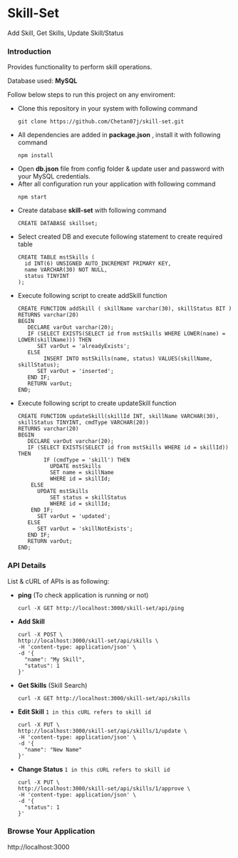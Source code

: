 # Skill-Set

Add Skill, Get Skills, Update Skill/Status

### Introduction
Provides functionality to perform skill operations.

Database used: **MySQL**

Follow below steps to run this project on any enviroment:
- Clone this repository in your system with following command
  ```
  git clone https://github.com/Chetan07j/skill-set.git
  ```
- All dependencies are added in **package.json** , install it with following command
  ```
  npm install
  ```
- Open **db.json** file from config folder & update user and password with your MySQL credentials.
- After all configuration run your application with following command
  ```
  npm start
  ```
- Create database **skill-set** with following command
  ```
  CREATE DATABASE skillset;
  ```
- Select created DB and execute following statement to create required table
  ```
  CREATE TABLE mstSkills (
    id INT(6) UNSIGNED AUTO_INCREMENT PRIMARY KEY,
    name VARCHAR(30) NOT NULL,
    status TINYINT
  );
  ```
- Execute following script to create addSkill function
  ```
  CREATE FUNCTION addSkill ( skillName varchar(30), skillStatus BIT )
  RETURNS varchar(20)
  BEGIN
     DECLARE varOut varchar(20);
     IF (SELECT EXISTS(SELECT id from mstSkills WHERE LOWER(name) = LOWER(skillName))) THEN
        SET varOut = 'alreadyExists';
     ELSE
     	  INSERT INTO mstSkills(name, status) VALUES(skillName, skillStatus);
        SET varOut = 'inserted';
     END IF;
     RETURN varOut;
  END;
  ```
- Execute following script to create updateSkill function
  ```
  CREATE FUNCTION updateSkill(skillId INT, skillName VARCHAR(30), skillStatus TINYINT, cmdType VARCHAR(20))
  RETURNS varchar(20)
  BEGIN
     DECLARE varOut varchar(20);
     IF (SELECT EXISTS(SELECT id from mstSkills WHERE id = skillId)) THEN
     	  IF (cmdType = 'skill') THEN
     	  	UPDATE mstSkills
     	  	SET name = skillName
     	  	WHERE id = skillId;
  	  ELSE
  	  	UPDATE mstSkills
     	  	SET status = skillStatus
     	  	WHERE id = skillId;
  	  END IF;
        SET varOut = 'updated';
     ELSE
        SET varOut = 'skillNotExists';
     END IF;
     RETURN varOut;
  END;
  ```

### API Details
List & cURL of APIs is as following:

- **ping** (To check application is running or not)
  ```
  curl -X GET http://localhost:3000/skill-set/api/ping
  ```
- **Add Skill**
  ```
  curl -X POST \
  http://localhost:3000/skill-set/api/skills \
  -H 'content-type: application/json' \
  -d '{
  	"name": "My Skill",
  	"status": 1
  }'
  ```
- **Get Skills** (Skill Search)
  ```
  curl -X GET http://localhost:3000/skill-set/api/skills
  ```
- **Edit Skill** `1 in this cURL refers to skill id`
  ```
  curl -X PUT \
  http://localhost:3000/skill-set/api/skills/1/update \
  -H 'content-type: application/json' \
  -d '{
  	"name": "New Name"
  }'
  ```
- **Change Status** `1 in this cURL refers to skill id`
  ```
  curl -X PUT \
  http://localhost:3000/skill-set/api/skills/1/approve \
  -H 'content-type: application/json' \
  -d '{
  	"status": 1
  }'
  ```
### Browse Your Application
http://localhost:3000
